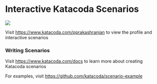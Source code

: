 # Interactive Katacoda Scenarios

[![](http://shields.katacoda.com/katacoda/pprakashranjan/count.svg)](https://www.katacoda.com/pprakashranjan "Get your profile on Katacoda.com")

Visit https://www.katacoda.com/pprakashranjan to view the profile and interactive scenarios

### Writing Scenarios
Visit https://www.katacoda.com/docs to learn more about creating Katacoda scenarios

For examples, visit https://github.com/katacoda/scenario-example
